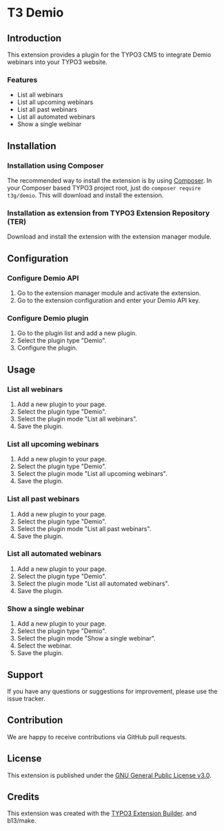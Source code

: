 # T3 Demio

## Introduction

This extension provides a plugin for the TYPO3 CMS to integrate Demio webinars into your TYPO3 website.

### Features

* List all webinars
* List all upcoming webinars
* List all past webinars
* List all automated webinars
* Show a single webinar

## Installation

### Installation using Composer

The recommended way to install the extension is by using [Composer](https://getcomposer.org/). In your Composer based TYPO3 project root, just do `composer require t3g/demio`. This will download and install the extension.

### Installation as extension from TYPO3 Extension Repository (TER)

Download and install the extension with the extension manager module.

## Configuration

### Configure Demio API

1. Go to the extension manager module and activate the extension.
2. Go to the extension configuration and enter your Demio API key.

### Configure Demio plugin

1. Go to the plugin list and add a new plugin.
2. Select the plugin type "Demio".
3. Configure the plugin.

## Usage

### List all webinars

1. Add a new plugin to your page.
2. Select the plugin type "Demio".
3. Select the plugin mode "List all webinars".
4. Save the plugin.

### List all upcoming webinars

1. Add a new plugin to your page.
2. Select the plugin type "Demio".
3. Select the plugin mode "List all upcoming webinars".
4. Save the plugin.

### List all past webinars

1. Add a new plugin to your page.
2. Select the plugin type "Demio".
3. Select the plugin mode "List all past webinars".
4. Save the plugin.

### List all automated webinars

1. Add a new plugin to your page.
2. Select the plugin type "Demio".
3. Select the plugin mode "List all automated webinars".
4. Save the plugin.

### Show a single webinar

1. Add a new plugin to your page.
2. Select the plugin type "Demio".
3. Select the plugin mode "Show a single webinar".
4. Select the webinar.
5. Save the plugin.

## Support

If you have any questions or suggestions for improvement, please use the issue tracker.

## Contribution

We are happy to receive contributions via GitHub pull requests.

## License

This extension is published under the [GNU General Public License v3.0](https://www.gnu.org/licenses/gpl-3.0.en.html).

## Credits

This extension was created with the [TYPO3 Extension Builder](https//github.com/FriendsOfTYPO3/extension_builder). and b13/make.

